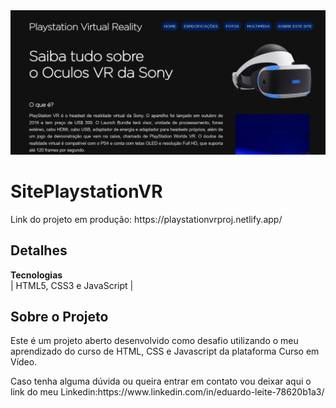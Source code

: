 <img src="_imagens/print-demonstrativo.png">

# SitePlaystationVR
<div>
  <p>Link do projeto em produção: https://playstationvrproj.netlify.app/ </p>
</div>
    
## Detalhes
**Tecnologias**<br>
| HTML5, CSS3 e JavaScript | 


## Sobre o Projeto

<p>Este é um projeto aberto desenvolvido como desafio utilizando o meu aprendizado do curso de HTML, CSS e Javascript da plataforma Curso em Vídeo.</p>

<p>Caso tenha alguma dúvida ou queira entrar em contato vou deixar aqui o link do meu Linkedin:https://www.linkedin.com/in/eduardo-leite-78620b1a3/ </p>
